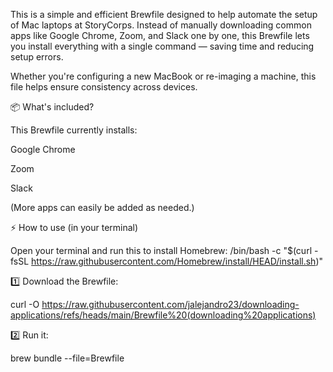This is a simple and efficient Brewfile designed to help automate the setup of Mac laptops at StoryCorps. Instead of manually downloading common apps like Google Chrome, Zoom, and Slack one by one, this Brewfile lets you install everything with a single command — saving time and reducing setup errors.

Whether you're configuring a new MacBook or re-imaging a machine, this file helps ensure consistency across devices.

📦 What's included?

This Brewfile currently installs:

Google Chrome

Zoom

Slack

(More apps can easily be added as needed.)

⚡ How to use (in your terminal)

Open your terminal and run this to install Homebrew: /bin/bash -c "$(curl -fsSL https://raw.githubusercontent.com/Homebrew/install/HEAD/install.sh)"

1️⃣ Download the Brewfile:

curl -O https://raw.githubusercontent.com/jalejandro23/downloading-applications/refs/heads/main/Brewfile%20(downloading%20applications)

2️⃣ Run it:

brew bundle --file=Brewfile
